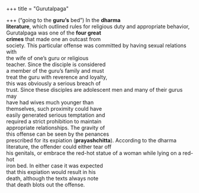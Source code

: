 +++
title = "Gurutalpaga"

+++
(“going to the **guru’s** bed”) In the **dharma**  
**literature**, which outlined rules for religious duty and appropriate behavior,  
Gurutalpaga was one of the **four great**  
**crimes** that made one an outcast from  
society. This particular offense was committed by having sexual relations with  
the wife of one’s guru or religious  
teacher. Since the disciple is considered  
a member of the guru’s family and must  
treat the guru with reverence and loyalty,  
this was obviously a serious breach of  
trust. Since these disciples are adolescent men and many of their gurus may  
have had wives much younger than  
themselves, such proximity could have  
easily generated serious temptation and  
required a strict prohibition to maintain  
appropriate relationships. The gravity of  
this offense can be seen by the penances  
prescribed for its expiation (**prayashchitta**). According to the dharma literature, the offender could either tear off  
his genitals, or embrace the red-hot statue of a woman while lying on a red-hot  
iron bed. In either case it was expected  
that this expiation would result in his  
death, although the texts always note  
that death blots out the offense.